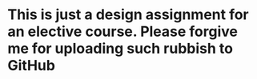 # This is just a design assignment for an elective course. Please forgive me for uploading such rubbish to GitHub
